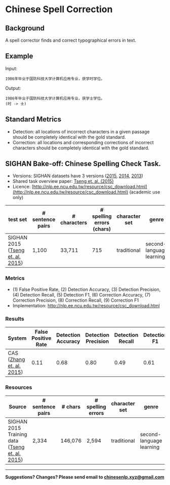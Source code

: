 # Chinese Spell Correction

## Background

A spell corrector finds and correct typographical errors in text.


## Example

Input:

```
1986年毕业于国防科技大学计算机应用专业，获学时学位。
```

Output:

```
1986年毕业于国防科技大学计算机应用专业，获学士学位。
(时 -> 士)
```

## Standard Metrics

* Detection: all locations of incorrect characters in a given passage should be completely identical with the gold standard.  
* Correction: all locations and corresponding corrections of incorrect characters should be completely identical with the gold standard.



## <span class="t">SIGHAN Bake-off: Chinese Spelling Check Task</span>.

* Versions: SIGHAN datasets have 3 versions ([2015](http://anthology.aclweb.org/W/W15/W15-3106.pdf), [2014](http://anthology.aclweb.org/W/W14/W14-6820.pdf), [2013](http://anthology.aclweb.org/W/W13/W13-4406.pdf))
* Shared task overview paper: [Tseng et. al. (2015)](http://anthology.aclweb.org/W/W15/W15-3106.pdf) 
* Licence: [http://nlp.ee.ncu.edu.tw/resource/csc_download.html](http://nlp.ee.ncu.edu.tw/resource/csc_download.html) (academic use only)
  
| test set | # sentence pairs | # characters | # spelling errors (chars) | character set | genre |
| --- | --- | --- | --- | --- | --- |
| SIGHAN 2015 ([Tseng et. al. 2015](http://aclweb.org/anthology/W15-3106))| 1,100 | 33,711 | 715 | traditional | second-language learning | 

  
  
  
### Metrics


* (1) False Positive Rate, (2) Detection Accuracy, (3) Detection Precision, (4) Detection Recall, (5) Detection F1, (6) Correction Accuracy, (7) Correction Precision, (8) Correction Recall, (9) Correction F1
* Implementation: http://nlp.ee.ncu.edu.tw/resource/csc_download.html 

### Results

| System | False Positive Rate | Detection Accuracy | Detection Precision | Detection Recall| Detection F1| Correction Accuracy | Correction Precision | Correction Recall | Correction F1| 
| --- | --- | --- | --- | --- | --- | --- | --- | --- | --- | 
| CAS ([Zhang et. al. 2015](http://aclweb.org/anthology/W15-3107))| 0.11 | 0.68 | 0.80 | 0.49 | 0.61 | 0.68| 0.80 | 0.47 | 0.59 |
 
### Resources

  | Source | # sentence pairs | # chars | # spelling errors | character set | genre |
  | --- | --- | --- | --- | --- | --- |
  | SIGHAN 2015 Training data ([Tseng et. al. 2015](http://aclweb.org/anthology/W15-3106)) | 2,334  | 146,076 | 2,594 | traditional | second-language learning|

---

**Suggestions? Changes? Please send email to [chinesenlp.xyz@gmail.com](mailto:chinesenlp.xyz@gmail.com)**



